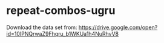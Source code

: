 # repeat-combos-ugru

Download the data set from: https://drive.google.com/open?id=10IPNQrwaZ9Fhqru_b1WKUa1h4NuRhvV8
